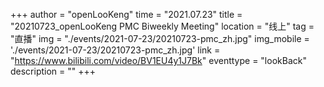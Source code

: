 ﻿+++
author = "openLooKeng"
time = "2021.07.23" 
title = "20210723_openLooKeng PMC Biweekly Meeting" 
location = "线上" 
tag = "直播"
img = "./events/2021-07-23/20210723-pmc_zh.jpg" 
img_mobile = './events/2021-07-23/20210723-pmc_zh.jpg'
link = "https://www.bilibili.com/video/BV1EU4y1J7Bk"
eventtype = "lookBack"
description = ""
+++

